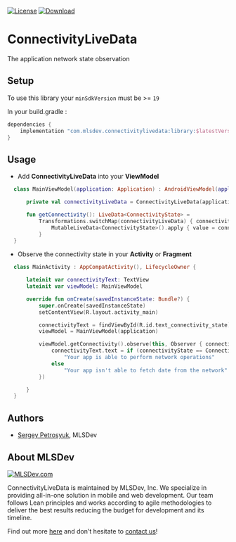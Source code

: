 [![License](https://img.shields.io/github/license/mashape/apistatus.svg)](https://opensource.org/licenses/MIT)
[![Download](https://api.bintray.com/packages/spetrosiukmlsdev/mlsdev/connectivitylivedata/images/download.svg)](https://bintray.com/spetrosiukmlsdev/mlsdev/connectivitylivedata/_latestVersion)


# ConnectivityLiveData
The application network state observation

## Setup
To use this library your `minSdkVersion` must be >= `19`

In your build.gradle :
```gradle
dependencies {
    implementation "com.mlsdev.connectivitylivedata:library:$latestVersion"
}
```

## Usage
* Add **ConnectivityLiveData** into your **ViewModel**
```kotlin
  class MainViewModel(application: Application) : AndroidViewModel(application), LifecycleObserver {

      private val connectivityLiveData = ConnectivityLiveData(application)

      fun getConnectivity(): LiveData<ConnectivityState> =
          Transformations.switchMap(connectivityLiveData) { connectivityState ->
              MutableLiveData<ConnectivityState>().apply { value = connectivityState }
          }
  }
```
* Observe the connectivity state in your **Activity** or **Fragment** 
```kotlin
  class MainActivity : AppCompatActivity(), LifecycleOwner {

      lateinit var connectivityText: TextView
      lateinit var viewModel: MainViewModel

      override fun onCreate(savedInstanceState: Bundle?) {
          super.onCreate(savedInstanceState)
          setContentView(R.layout.activity_main)

          connectivityText = findViewById(R.id.text_connectivity_state)
          viewModel = MainViewModel(application)

          viewModel.getConnectivity().observe(this, Observer { connectivityState ->
              connectivityText.text = if (connectivityState == ConnectivityState.CONNECTED)
                  "Your app is able to perform network operations"
              else
                  "Your app isn't able to fetch date from the network"
          })

      }
  }
```

## Authors
* [Sergey Petrosyuk](mailto:petrosyuk@mlsdev.com), MLSDev

## About MLSDev

[<img src="https://cloud.githubusercontent.com/assets/1778155/11761239/ccfddf60-a0c2-11e5-8f2a-8573029ab09d.png" alt="MLSDev.com">][mlsdev]

ConnectivityLiveData is maintained by MLSDev, Inc. We specialize in providing all-in-one solution in mobile and web development. Our team follows Lean principles and works according to agile methodologies to deliver the best results reducing the budget for development and its timeline.

Find out more [here][mlsdev] and don't hesitate to [contact us][contact]!

[mlsdev]: http://mlsdev.com
[contact]: http://mlsdev.com/contact-us
[github-frederikos]: https://github.com/SerhiyPetrosyuk
